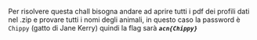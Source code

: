 Per risolvere questa chall bisogna andare ad aprire tutti i pdf dei profili dati nel .zip e provare tutti i nomi degli animali, in questo caso la password è <code>Chippy</code> (gatto di Jane Kerry) quindi la flag sarà <code>***acn{Chippy}***</code>